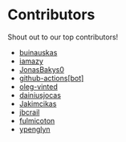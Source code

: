 # Contributors

Shout out to our top contributors!

- [buinauskas](https://api.github.com/users/buinauskas)
- [iamazy](https://api.github.com/users/iamazy)
- [JonasBakys0](https://api.github.com/users/JonasBakys0)
- [github-actions[bot]](https://api.github.com/users/github-actions%5Bbot%5D)
- [oleg-vinted](https://api.github.com/users/oleg-vinted)
- [dainiusjocas](https://api.github.com/users/dainiusjocas)
- [Jakimcikas](https://api.github.com/users/Jakimcikas)
- [jbcrail](https://api.github.com/users/jbcrail)
- [fulmicoton](https://api.github.com/users/fulmicoton)
- [ypenglyn](https://api.github.com/users/ypenglyn)
